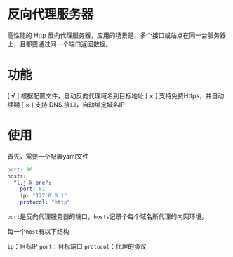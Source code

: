 # 反向代理服务器

高性能的 Http 反向代理服务器，应用的场景是，多个接口或站点在同一台服务器上，且都要通过同一个端口返回数据。

# 功能

[ √ ] 根据配置文件，自动反向代理域名到目标地址
[ × ] 支持免费Https，并自动续期
[ × ] 支持 DNS 接口，自动绑定域名IP

# 使用

首先，需要一个配置yaml文件
```yaml
port: 80
hosts:
  "l.j-k.one":
    port: 81
    ip: "127.0.0.1"
    protocol: "http"
```
`port`是反向代理服务器的端口，`hosts`记录个每个域名所代理的内网环境。

每一个`host`有以下结构

`ip`：目标IP
`port`：目标端口
`protocol`：代理的协议
